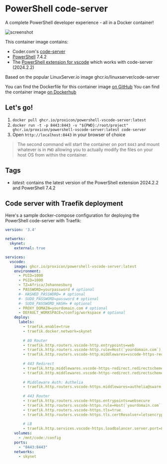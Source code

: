 # PowerShell code-server

A complete PowerShell developer experience - all in a Docker container!

![screenshot](https://user-images.githubusercontent.com/2644648/55316260-dd4dde80-5422-11e9-9dd2-7303b5f21532.png)

This container image contains:
* Coder.com's [code-server](https://github.com/codercom/code-server)
* [PowerShell](https://github.com/PowerShell/PowerShell) 7.4.2
* The [PowerShell extension for vscode](https://github.com/PowerShell/vscode-powershell) which works with code-server (2024.2.2)

Based on the popular LinuxServer.io image ghcr.io/linuxserver/code-server

You can find the Dockerfile for this container image [on GitHub](https://github.com/Proxicon/powershell-vscode-server)
You can find the container image [on Dockerhub](https://hub.docker.com/repository/docker/ktjaden/codeserver)

## Let's go!

1. `docker pull ghcr.io/proxicon/powershell-vscode-server:latest`
2. `docker run -t -p 8443:8443 -v "${PWD}:/root/project" ghcr.io/proxicon/powershell-vscode-server:latest code-server`
3. Open `http://localhost:8443` in your browser of choice

> The second command will start the container on port `8443` and mount whatever is in `PWD` allowing you to actually modify the files on your host OS from within the container.

## Tags

* *latest:* contains the latest version of the PowerShell extension 2024.2.2 and PowerShell 7.4.2

## Code server with Traefik deployment

Here's a sample docker-compose configuration for deploying the PowerShell code-server with Traefik:

```yaml
version: '3.4'

networks:
  skynet:
    external: true

services:
  vscode:
    image: ghcr.io/proxicon/powershell-vscode-server:latest
    environment:
      - PUID=1000
      - PGID=1000
      - TZ=Africa/Johannesburg
      - PASSWORD=yourpassword # optional
      #- HASHED_PASSWORD= # optional
      #- SUDO_PASSWORD=password # optional
      #- SUDO_PASSWORD_HASH= # optional
      - PROXY_DOMAIN=yourdomain.com # optional
      - DEFAULT_WORKSPACE=/config/workspace # optional
    deploy:
      labels:
        - traefik.enable=true
        - traefik.docker.network=skynet
        
        # 80 Router
        - traefik.http.routers.vscode-http.entrypoints=web
        - traefik.http.routers.vscode-http.rule=Host(`yourdomain.com`)
        - traefik.http.routers.vscode-http.middlewares=vscode-https-redirect
        
        # 443 Redirect
        - traefik.http.middlewares.vscode-https-redirect.redirectscheme.scheme=https
        - traefik.http.middlewares.vscode-https-redirect.redirectscheme.permanent=true 
        
        # Middleware Auth: Authelia
        - traefik.http.routers.vscode-https.middlewares=authelia@swarm        
        
        # 443 Router
        - traefik.http.routers.vscode-https.entrypoints=websecure
        - traefik.http.routers.vscode-https.rule=Host(`yourdomain.com`)
        - traefik.http.routers.vscode-https.tls=true
        - traefik.http.routers.vscode-https.tls.certResolver=letsencrypt
        
        # LB
        - traefik.http.services.vscode-https.loadbalancer.server.port=8443
    volumes:
      - /mnt/code:/config
    ports:
      - "8443:8443"
    networks:
      - skynet
